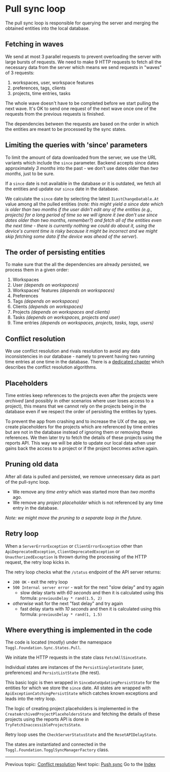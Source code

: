 Pull sync loop
==============

The pull sync loop is responsible for querying the server and merging the obtained entities into the local database.

Fetching in waves
-----------------

We send at most 3 parallel requests to prevent overloading the server with large bursts of requests. We need to make 9 HTTP requests to fetch all the necessary data from the server which means we send requests in "waves" of 3 requests:

1. workspaces, user, workspace features
2. preferences, tags, clients
3. projects, time entries, tasks

The whole wave doesn't have to be completed before we start pulling the next wave. It's OK to send one request of the next wave once one of the requests from the previous requests is finished.

The dependencies between the requests are based on the order in which the entities are meant to be processed by the sync states.

Limiting the queries with 'since' parameters
--------------------------------------------

To limit the amount of data downloaded from the server, we use the URL variants which include the `since` parameter. Backend accepts since dates approximately _3 months_ into the past - we don't use dates older than _two months_, just to be sure.

If a `since` date is not available in the database or it is outdated, we fetch all the entities and update our `since` date in the database.

We calculate the `since` date by selecting the latest `ILastChangeDatable.At` value among all the pulled entities  (_note: this might yield a since date which is older than two months if the user didn't edit any of the entities (e.g., projects) for a long period of time so we will ignore it (we don't use since dates older than two months, remember?) and fetch all of the entities even the next time - there is currently nothing we could do about it, using the device's current time is risky because it might be incorrect and we might skip fetching some data if the device was ahead of the server_).

The order of persisting entities
--------------------------------

To make sure that the all the dependencies are already persisted, we process them in a given order:

1. Workspaces
2. User _(depends on workspaces)_
3. Workspaces' features _(depends on workspaces)_
4. Preferences
5. Tags  _(depends on workspaces)_
6. Clients  _(depends on workspaces)_
7. Projects _(depends on workspaces and clients)_
8. Tasks _(depends on workspaces, projects and user)_
9. Time entries _(depends on workspaces, projects, tasks, tags, users)_

Conflict resolution
-------------------

We use conflict resolution and rivals resolution to avoid any data inconsistencies in our database - namely to prevent having two running time entries at one time in the database. There is a [dedicated chapter](conflict-resolution.md) which describes the conflict resolution algorithms.

Placeholders
------------

Time entries keep references to the projects even after the projects were _archived_ (and possibly in other scenarios where user loses access to a project), this means that we cannot rely on the projects being in the database even if we respect the order of persisting the entities by types.

To prevent the app from crashing and to increase the UX of the app, we create placeholders for the projects which are referenced by time entries but are not in the database instead of ignoring them or removing these references. We then later try to fetch the details of these projects using the reports API. This way we will be able to update our local data when user gains back the access to a project or if the project becomes active again.

Pruning old data
----------------

After all data is pulled and persisted, we remove unnecessary data as part of the pull-sync loop.

- We remove any _time entry_ which was started more than _two months_ ago.
- We remove any _project placeholder_ which is not referenced by any time entry in the database.

_Note: we might move the pruning to a separate loop in the future._

Retry loop
----------

When a `ServerErrorException` or `ClientErrorException` other than `ApiDeprecatedException`, `ClientDeprecatedException` or `UnauthorizedException` is thrown during the processing of the HTTP request, the retry loop kicks in.

The retry loop checks what the `/status` endpoint of the API server returns:
- `200 OK` - exit the retry loop
- `500 Internal server error` - wait for the next "slow delay" and try again
    - slow delay starts with _60 seconds_ and then it is calculated using this formula: `previousDelay * rand(1.5, 2)`
- _otherwise_ wait for the next "fast delay" and try again
    - fast delay starts with _10 seconds_ and then it is calculated using this formula: `previousDelay * rand(1, 1.5)`


Where everything is implemented in the code
-------------------------------------------

The code is located (mostly) under the namespace `Toggl.Foundation.Sync.States.Pull`.

We initiate the HTTP requests in the state class `FetchAllSinceState`.

Individual states are instances of the `PersistSingletonState` (user, preferences) and `PersistListState` (the rest).

This basic logic is then wrapped in `SinceDateUpdatingPersistState` for the entities for which we store the `since` date. All states are wrapped with `ApiExceptionCatchingPersistState` which catches known exceptions and leads into the retry loop.

The logic of creating project placeholders is implemented in the `CreateArchivedProjectPlaceholdersState` and fetching the details of these projects using the reports API is done in `TryFetchInaccessibleProjectsState`.

Retry loop uses the `CheckServerStatusState` and the `ResetAPIDelayState`.

The states are instantiated and connected in the `Toggl.Foundation.TogglSyncManagerFactory` class.

---

Previous topic: [Conflict resolution](conflict-resolution.md)
Next topic: [Push sync](push-sync.md)
Go to the [Index](index.md)
